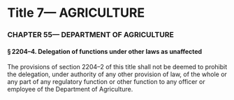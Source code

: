 
# Title 7— AGRICULTURE
### CHAPTER 55— DEPARTMENT OF AGRICULTURE
#### § 2204–4. Delegation of functions under other laws as unaffected

The provisions of section 2204–2 of this title shall not be deemed to prohibit the delegation, under authority of any other provision of law, of the whole or any part of any regulatory function or other function to any officer or employee of the Department of Agriculture.
